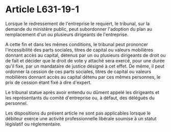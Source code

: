 # Article L631-19-1

Lorsque le redressement de l'entreprise le requiert, le tribunal, sur la demande du ministère public, peut subordonner l'adoption du plan au remplacement d'un ou plusieurs dirigeants de l'entreprise.

A cette fin et dans les mêmes conditions, le tribunal peut prononcer l'incessibilité des parts sociales, titres de capital ou valeurs mobilières donnant accès au capital, détenus par un ou plusieurs dirigeants de droit ou de fait et décider que le droit de vote y attaché sera exercé, pour une durée qu'il fixe, par un mandataire de justice désigné à cet effet. De même, il peut ordonner la cession de ces parts sociales, titres de capital ou valeurs mobilières donnant accès au capital détenu par ces mêmes personnes, le prix de cession étant fixé à dire d'expert.

Le tribunal statue après avoir entendu ou dûment appelé les dirigeants et les représentants du comité d'entreprise ou, à défaut, des délégués du personnel.

Les dispositions du présent article ne sont pas applicables lorsque le débiteur exerce une activité professionnelle libérale soumise à un statut législatif ou réglementaire.
